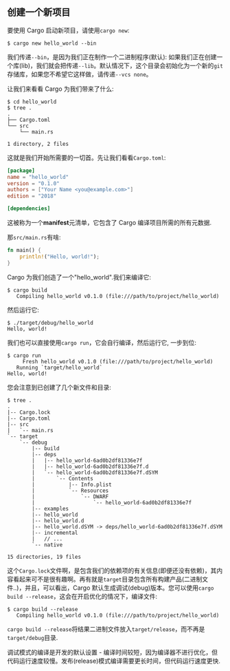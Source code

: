 ## 创建一个新项目

要使用 Cargo 启动新项目，请使用`cargo new`:

```shell
$ cargo new hello_world --bin
```

我们传递`--bin`，是因为我们正在制作一个二进制程序(默认): 如果我们正在创建一个库(lib)，我们就会把传递`--lib`。默认情况下，这个目录会初始化为一个新的`git`存储库，如果您不希望它这样做，请传递`--vcs none`。

让我们来看看 Cargo 为我们带来了什么:

```shell
$ cd hello_world
$ tree .
.
├── Cargo.toml
└── src
    └── main.rs

1 directory, 2 files
```

这就是我们开始所需要的一切首。先让我们看看`Cargo.toml`:

```toml
[package]
name = "hello_world"
version = "0.1.0"
authors = ["Your Name <you@example.com>"]
edition = "2018"

[dependencies]
```

这被称为一个**manifest**元清单，它包含了 Cargo 编译项目所需的所有元数据.

那`src/main.rs`有啥:

```rust
fn main() {
    println!("Hello, world!");
}
```

Cargo 为我们创造了一个"hello_world".我们来编译它:

```shell
$ cargo build
   Compiling hello_world v0.1.0 (file:///path/to/project/hello_world)
```

然后运行它:

```shell
$ ./target/debug/hello_world
Hello, world!
```

我们也可以直接使用`cargo run`，它会自行编译，然后运行它, 一步到位:

```shell
$ cargo run
     Fresh hello_world v0.1.0 (file:///path/to/project/hello_world)
   Running `target/hello_world`
Hello, world!
```

您会注意到已创建了几个新文件和目录:

```shell
$ tree .
.
|-- Cargo.lock
|-- Cargo.toml
|-- src
|   `-- main.rs
`-- target
    `-- debug
        |-- build
        |-- deps
        |   |-- hello_world-6ad0b2df81336e7f
        |   |-- hello_world-6ad0b2df81336e7f.d
        |   `-- hello_world-6ad0b2df81336e7f.dSYM
        |       `-- Contents
        |           |-- Info.plist
        |           `-- Resources
        |               `-- DWARF
        |                   `-- hello_world-6ad0b2df81336e7f
        |-- examples
        |-- hello_world
        |-- hello_world.d
        |-- hello_world.dSYM -> deps/hello_world-6ad0b2df81336e7f.dSYM
        |-- incremental
        |   // ...
        `-- native

15 directories, 19 files
```

这个`Cargo.lock`文件啊，是包含我们的依赖项的有关信息(即便还没有依赖)，其内容看起来可不是很有趣啊。再有就是`target`目录包含所有构建产品(二进制文件..)，并且，可以看出，Cargo 默认生成调试(debug)版本。您可以使用`cargo build --release`，这会在开启优化的情况下，编译文件:

```shell
$ cargo build --release
   Compiling hello_world v0.1.0 (file:///path/to/project/hello_world)
```

`cargo build --release`将结果二进制文件放入`target/release`，而不再是`target/debug`目录.

调试模式的编译是开发的默认设置 - 编译时间较短，因为编译器不进行优化，但代码运行速度较慢。发布(release)模式编译需要更长时间，但代码运行速度更快.
